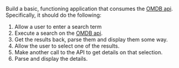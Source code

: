 Build a basic, functioning application that consumes the [OMDB api](https://www.omdbapi.com/). Specifically, it should do the following:
 
1. Allow a user to enter a search term
2. Execute a search on the [OMDB api](https://www.omdbapi.com/).
3. Get the results back, parse them and display them some way. 
4. Allow the user to select one of the results.
5. Make another call to the API to get details on that selection.
6. Parse and display the details.
